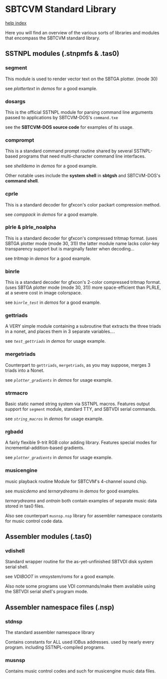 # SBTCVM Standard Library
[help index](index.md)

Here you will find an overview of the various sorts of libraries and
modules that encompass the SBTCVM standard library.

## SSTNPL modules (.stnpmfs & .tas0)

### segment
This module is used to render vector text on the SBTGA plotter. (mode 30)

see _plottertext_ in _demos_ for a good example.

### dosargs
This is the official SSTNPL module for parsing command line arguments
passed to applications by SBTCVM-DOS's `command.txe`

see the __SBTCVM-DOS source code__ for examples of its usage.

### comprompt
This is a standard command prompt routine shared by several SSTNPL-based 
programs that need multi-character command line interfaces.

see _shelldemo_ in _demos_ for a good example.

Other notable uses include the **system shell** in **sbtgsh** and SBTCVM-DOS's **command shell**.

### cprle
This is a standard decoder for gfxcon's color packart compression method.

see _comppack_ in _demos_ for a good example.

### plrle & plrle_noalpha
This is a standard decoder for gfxcon's compressed tritmap format. (uses SBTGA plotter mode (mode 30, 31))
the latter module name lacks color-key transparency support but is marginally faster when decoding...

see _tritmap_ in _demos_ for a good example.

### binrle
This is a standard decoder for gfxcon's 2-color compressed tritmap format. (uses SBTGA plotter mode (mode 30, 31))
more space-efficient than PLRLE, at a severe cost in image colorspace.

see _`binrle_test`_ in _demos_ for a good example.

### gettriads
A VERY simple module containing a subroutine that extracts the three triads in a nonet, and places them in 3
separate variables....

see _`test_gettriads`_ in _demos_ for usage example.

### mergetriads
Counterpart to `gettriads`, `mergetriads`, as you may suppose, merges 3 triads into a Nonet.

see _`plotter_gradients`_ in _demos_ for usage example.

### strmacro
Basic static named string system via SSTNPL macros. Features output support for `segment` module, standard TTY, and SBTVDI serial commands.

see _`string_macros`_ in _demos_ for usage example.

### rgbadd
A fairly flexible 9-trit RGB color adding library.
Features special modes for incremental-addition-based gradients.

see _`plotter_gradients`_ in _demos_ for usage example.

### musicengine

music playback routine Module for SBTCVM's 4-channel sound chip.

see _musicdemo_ and _ternarydreams_ in _demos_ for good examples.

_ternarydreams_ and _ontrain_ both contain examples of separate music data stored in tas0 files.

Also see counterpart `musnsp.nsp` library for assembler namespace constants for music control code data.

## Assembler modules (.tas0)

### vdishell
Standard wrapper routine for the as-yet-unfinished SBTVDI disk system
serial shell.

see _VDIBOOT_ in _vmsystem/roms_ for a good example.

Also note some programs use VDI commands/make them available using the SBTVDI serial shell's program mode.

## Assembler namespace files (.nsp)

### stdnsp
The standard assembler namespace library

Contains constants for ALL used IOBus addresses. used by nearly every program. including SSTNPL-compiled programs.

### musnsp

Contains music control codes and such for musicengine music data files.